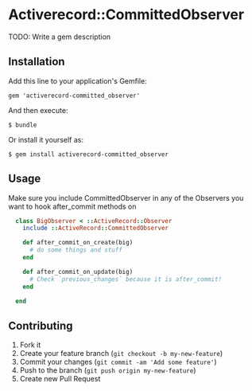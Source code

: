 # Activerecord::CommittedObserver

TODO: Write a gem description

## Installation

Add this line to your application's Gemfile:

    gem 'activerecord-committed_observer'

And then execute:

    $ bundle

Or install it yourself as:

    $ gem install activerecord-committed_observer

## Usage

  Make sure you include CommittedObserver in any of the Observers you 
  want to hook after_commit methods on

```ruby
  class BigObserver < ::ActiveRecord::Observer
    include ::ActiveRecord::CommittedObserver

    def after_commit_on_create(big)
      # do some things and stuff
    end

    def after_commit_on_update(big)
      # Check `previous_changes` because it is after_commit!
    end

  end
```

## Contributing

1. Fork it
2. Create your feature branch (`git checkout -b my-new-feature`)
3. Commit your changes (`git commit -am 'Add some feature'`)
4. Push to the branch (`git push origin my-new-feature`)
5. Create new Pull Request
